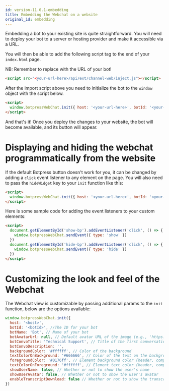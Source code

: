 ```yaml
---
id: version-11.0.1-embedding
title: Embedding the Webchat on a website
original_id: embedding
---
```


Embedding a bot to your existing site is quite straightforward. You will need to deploy your bot to a server or hosting provider and make it accessible via a URL.

You will then be able to add the following script tag to the end of your `index.html` page.

NB: Remember to replace <your-url-here> with the URL of your bot!

```html
<script src="<your-url-here>/api/ext/channel-web/inject.js"></script>
```

After the import script above you need to initialize the bot to the `window` object with the script below.

```html
<script>
  window.botpressWebChat.init({ host: '<your-url-here>', botId: '<your-bot-id>' })
</script>
```

And that's it! Once you deploy the changes to your website, the bot will become available, and its button will appear.

# Displaying and hiding the webchat programmatically from the website

If the default Botpress button doesn't work for you, it can be changed by adding a `click` event listener to any element on the page. You will also need to pass the `hideWidget` key to your `init` function like this:

```html
<script>
  window.botpressWebChat.init({ host: '<your-url-here>', botId: '<your-bot-id>' hideWidget: true })
</script>
```

Here is some sample code for adding the event listeners to your custom elements:

```html
<script>
  document.getElementById('show-bp').addEventListener('click', () => {
    window.botpressWebChat.sendEvent({ type: 'show' })
  })
  document.getElementById('hide-bp').addEventListener('click', () => {
    window.botpressWebChat.sendEvent({ type: 'hide' })
  })
</script>
```

# Customizing the look and feel of the Webchat

The Webchat view is customizable by passing additional params to the `init` function, below are the options available:

```js
window.botpressWebChat.init({
  host: '<host>',
  botId: '<botId>', //The ID for your bot
  botName: 'Bot', // Name of your bot
  botAvatarUrl: null, // Default avatar URL of the image (e.g., 'https://avatars3.githubusercontent.com/u/1315508?v=4&s=400' )
  botConvoTitle: 'Technical Support', // Title of the first conversation with the bot
  botConvoDescription: '',
  backgroundColor: '#ffffff', // Color of the background
  textColorOnBackground: '#666666', // Color of the text on the background
  foregroundColor: '#0176ff', // Element background color (header, composer, button..)
  textColorOnForeground: '#ffffff', // Element text color (header, composer, button..)
  showUserName: false, // Whether or not to show the user's name
  showUserAvatar: false, // Whether or not to show the user's avatar
  enableTranscriptDownload: false // Whether or not to show the transcript download button
})
```
